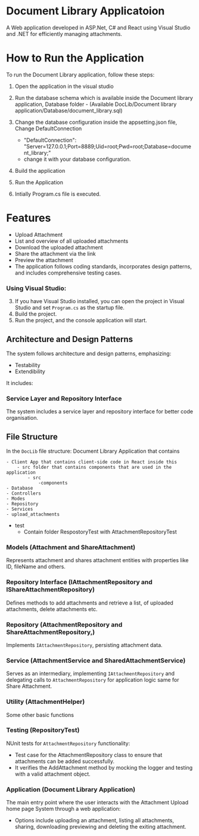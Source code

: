 # Document Library Applicatoion

A Web application developed in ASP.Net, C# and React using Visual Studio and .NET for efficiently managing attachments.

# How to Run the Application

To run the Document Library application, follow these steps:

1. Open the application in the visual studio
2. Run the database schema which is available inside the Document library application, Database folder - (Available DocLib/Document library application/Database/document_library.sql)

3. Change the database configuration inside the appsetting.json file, Change DefaultConnection
    - "DefaultConnection": "Server=127.0.0.1;Port=8889;Uid=root;Pwd=root;Database=document_library;"
    - change it with your database configuration.
4. Build the application
5. Run the Application
6. Intially Program.cs file is executed.

# Features

- Upload Attachment
- List and overview of all uploaded attachments
- Download the uploaded attachment
- Share the attachment via the link
- Preview the attachment
- The application follows coding standards, incorporates design patterns, and includes comprehensive testing cases.


### Using Visual Studio:

3. If you have Visual Studio installed, you can open the project in Visual Studio and set `Program.cs` as the startup file.
4. Build the project.
5. Run the project, and the console application will start.


## Architecture and Design Patterns

The system follows architecture and design patterns, emphasizing:
- Testability
- Extendibility

It includes:

### Service Layer and Repository Interface

The system includes a service layer and repository interface for better code organisation.

## File Structure

In the `DocLib` file structure: Document Library Application that contains

    - Client App that contains client-side code in React inside this
        - src folder that contains components that are used in the application
            - src
                -components
    - Database
    - Controllers
    - Modes
    - Repository
    - Services
    - upload_attachments
- test
    - Contain folder RespostoryTest with AttachmentRepositoryTest


### Models (Attachment and  ShareAttachment)

Represents attachment and shares attachment entities with properties like ID, fileName and others.

### Repository Interface (IAttachmentRepository and IShareAttachmentRepository)

Defines methods to add attachments and retrieve a list, of uploaded attachments, delete attachments etc.

### Repository (AttachmentRepository and ShareAttachmentRepository,)

Implements `IAttachmentRepository`, persisting attachment data.

### Service (AttachmentService and SharedAttachmentService)

Serves as an intermediary, implementing `IAttachmentRepository` and delegating calls to `AttachmentRepository` for application logic same for Share Attachment.

### Utility (AttachmentHelper)

Some other basic functions

### Testing (RepositoryTest)

NUnit tests for `AttachmentRepository` functionality:

- Test case for the AttachmentRepository class to ensure that attachments can be added successfully.
- It verifies the AddAttachment method by mocking the logger and testing with a valid attachment object.

### Application (Document Library Application)

The main entry point where the user interacts with the Attachment Upload home page System through a web application:

- Options include uploading an attachment, listing all attachments, sharing, downloading previewing and deleting the exiting attachment.


